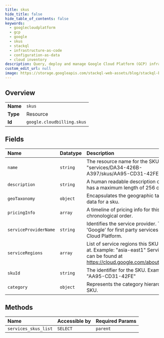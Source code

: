 ```yaml
---
title: skus
hide_title: false
hide_table_of_contents: false
keywords:
  - googlecloudplatform
  - gcp
  - google
  - skus
  - stackql
  - infrastructure-as-code
  - configuration-as-data
  - cloud inventory
description: Query, deploy and manage Google Cloud Platform (GCP) infrastructure and resources using SQL
custom_edit_url: null
image: https://storage.googleapis.com/stackql-web-assets/blog/stackql-blog-post-featured-image.png
---
```

  
    

## Overview
<table><tbody>
<tr><td><b>Name</b></td><td><code>skus</code></td></tr>
<tr><td><b>Type</b></td><td>Resource</td></tr>
<tr><td><b>Id</b></td><td><code>google.cloudbilling.skus</code></td></tr>
</tbody></table>

## Fields
| Name | Datatype | Description |
|:-----|:---------|:------------|
| `name` | `string` | The resource name for the SKU. Example: "services/DA34-426B-A397/skus/AA95-CD31-42FE" |
| `description` | `string` | A human readable description of the SKU, has a maximum length of 256 characters. |
| `geoTaxonomy` | `object` | Encapsulates the geographic taxonomy data for a sku. |
| `pricingInfo` | `array` | A timeline of pricing info for this SKU in chronological order. |
| `serviceProviderName` | `string` | Identifies the service provider. This is 'Google' for first party services in Google Cloud Platform. |
| `serviceRegions` | `array` | List of service regions this SKU is offered at. Example: "asia-east1" Service regions can be found at https://cloud.google.com/about/locations/ |
| `skuId` | `string` | The identifier for the SKU. Example: "AA95-CD31-42FE" |
| `category` | `object` | Represents the category hierarchy of a SKU. |
## Methods
| Name | Accessible by | Required Params |
|:-----|:--------------|:----------------|
| `services_skus_list` | `SELECT` | `parent` |
